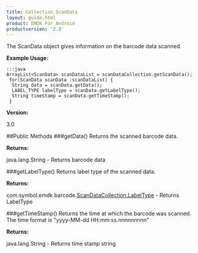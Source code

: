 ```yaml
---
title: Collection.ScanData
layout: guide.html
product: EMDK For Android
productversion: '2.3'
---
```


The ScanData object gives information on the barcode data scanned. 

**Example Usage:**

	:::java
	ArrayList<ScanData> scanDataList = scanDataCollection.getScanData();
     for(ScanData scanData :scanDataList) { 
      String data = scanData.getData(); 
      LABEL_TYPE labelType = scanData.getLabelType(); 
      String timeStamp = scanData.getTimeStamp(); 
     }

**Version:**

3.0

##Public Methods
###getData()
Returns the scanned barcode data.

**Returns:**

java.lang.String - Returns barcode data

###getLabelType()
Returns label type of the scanned data.

**Returns:**

com.symbol.emdk.barcode.[ScanDataCollection.LabelType](ScanDataCollection#ScanDataCollection.LabelType) - Returns LabelType

###getTimeStamp()
Returns the time at which the barcode was scanned. The time format is "yyyy-MM-dd HH:mm:ss.nnnnnnnnn"

**Returns:**

java.lang.String - Returns time stamp string












